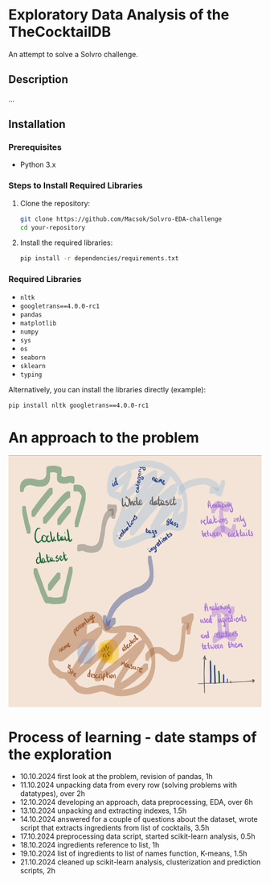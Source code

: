 # Exploratory Data Analysis of the TheCocktailDB
An attempt to solve a Solvro challenge.

## Description
...

## Installation

### Prerequisites
- Python 3.x

### Steps to Install Required Libraries
1. Clone the repository:
    ```sh
    git clone https://github.com/Macsok/Solvro-EDA-challenge
    cd your-repository
    ```

2. Install the required libraries:
    ```sh
    pip install -r dependencies/requirements.txt
    ```

### Required Libraries
- `nltk`
- `googletrans==4.0.0-rc1`
- `pandas`
- `matplotlib`
- `numpy`
- `sys`
- `os`
- `seaborn`
- `sklearn`
- `typing`

Alternatively, you can install the libraries directly (example):
```sh
pip install nltk googletrans==4.0.0-rc1
```

# An approach to the problem
<div align="center">
<img src="/assets/idea.png" alt="mindmap" title="mindmap" height="500"/>
</div>

# Process of learning - date stamps of the exploration
  - 10.10.2024    first look at the problem, revision of pandas, 1h
  - 11.10.2024    unpacking data from every row (solving problems with datatypes), over 2h
  - 12.10.2024    developing an approach, data preprocessing, EDA, over 6h 
  - 13.10.2024    unpacking and extracting indexes, 1.5h
  - 14.10.2024    answered for a couple of questions about the dataset, wrote script that extracts ingredients from list of cocktails, 3.5h
  - 17.10.2024    preprocessing data script, started scikit-learn analysis, 0.5h
  - 18.10.2024    ingredients reference to list, 1h
  - 19.10.2024    list of ingredients to list of names function, K-means, 1.5h
  - 21.10.2024    cleaned up scikit-learn analysis, clusterization and prediction scripts, 2h
